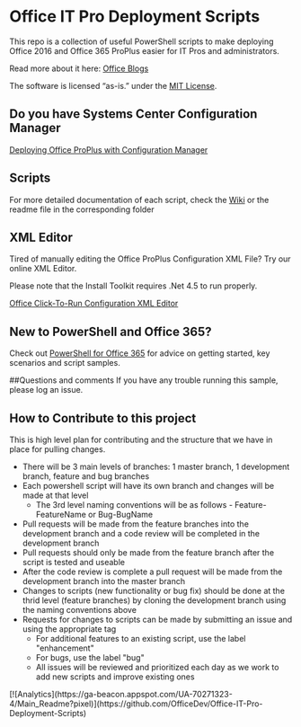 # Office IT Pro Deployment Scripts
This repo is a collection of useful PowerShell scripts to make deploying Office 2016 and Office 365 ProPlus easier for IT Pros and administrators. 

Read more about it here: [Office Blogs](https://blogs.office.com/2015/08/19/introducing-the-office-it-pro-deployment-script-project/)

The software is licensed “as-is.” under the [MIT License](https://github.com/OfficeDev/Office-IT-Pro-Deployment-Scripts/blob/master/LICENSE).

## Do you have Systems Center Configuration Manager
[Deploying Office ProPlus with Configuration Manager](https://github.com/OfficeDev/Office-IT-Pro-Deployment-Scripts/tree/master/Office-ProPlus-Deployment/Setup-CMOfficeDeployment)

## Scripts
For more detailed documentation of each script, check the [Wiki](https://github.com/OfficeDev/Office-IT-Pro-Deployment-Scripts/wiki) or the readme file in the corresponding folder

## XML Editor
Tired of manually editing the Office ProPlus Configuration XML File?  Try our online XML Editor.

Please note that the Install Toolkit requires .Net 4.5 to run properly.

[Office Click-To-Run Configuration XML Editor](http://officedev.github.io/Office-IT-Pro-Deployment-Scripts/XmlEditor.html)

## New to PowerShell and Office 365?
Check out [PowerShell for Office 365](http://powershell.office.com) for advice on getting started, key scenarios and script samples.  

##Questions and comments
If you have any trouble running this sample, please log an issue.

## How to Contribute to this project
This is high level plan for contributing and the structure that we have in place for pulling changes.
<UL>
<LI>There will be 3 main levels of branches: 1 master branch, 1 development branch, feature and bug branches
<LI>Each powershell script will have its own branch and changes will be made at that level
<UL>
<LI>The 3rd level naming conventions will be as follows - Feature-FeatureName or Bug-BugName</UL>
<LI>Pull requests will be made from the feature branches into the development branch and a code review will be completed in the development branch
<LI>Pull requests should only be made from the feature branch after the script is tested and useable
<LI>After the code review is complete a pull request will be made from the development branch into the master branch
<LI>Changes to scripts (new functionality or bug fix) should be done at the thrid level (feature branches) by cloning the development branch using the naming conventions above
<LI>Requests for changes to scripts can be made by submitting an issue and using the appropriate tag
<UL>
<LI>For additional features to an existing script, use the label "enhancement"
<LI>For bugs, use the label "bug"
<LI>All issues will be reviewed and prioritized each day as we work to add new scripts and improve existing ones</UL>
</UL>
[![Analytics](https://ga-beacon.appspot.com/UA-70271323-4/Main_Readme?pixel)](https://github.com/OfficeDev/Office-IT-Pro-Deployment-Scripts)
